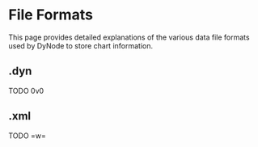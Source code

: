 # File Formats

This page provides detailed explanations of the various data file formats used by DyNode to store chart information.

## .dyn 

TODO 0v0

## .xml

TODO =w=
